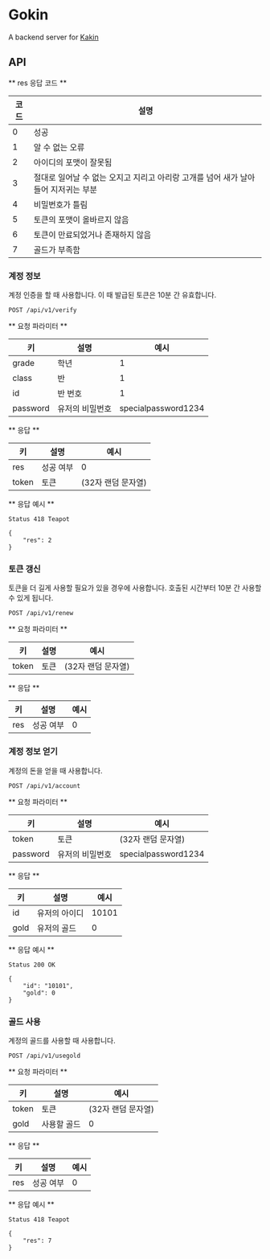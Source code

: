 # Gokin
A backend server for [Kakin](https://github.com/bitnari/kakin)


## API

** res 응답 코드 **

코드 | 설명
--|--
0 | 성공
1 | 알 수 없는 오류
2 | 아이디의 포맷이 잘못됨
3 | 절대로 일어날 수 없는 오지고 지리고 아리랑 고개를 넘어 새가 날아들어 지저귀는 부분
4 | 비밀번호가 틀림
5 | 토큰의 포맷이 올바르지 않음
6 | 토큰이 만료되었거나 존재하지 않음
7 | 골드가 부족함

### 계정 정보
계정 인증을 할 때 사용합니다. 이 때 발급된 토큰은 10분 간 유효합니다.

```POST /api/v1/verify ```

** 요청 파라미터 **

키 | 설명 | 예시
--|--|--
grade | 학년 | 1
class | 반 | 1
id | 반 번호 | 1
password | 유저의 비밀번호 | specialpassword1234


** 응답 **

키 | 설명 | 예시
--|--|--
res | 성공 여부 | 0
token | 토큰 | (32자 랜덤 문자열)

** 응답 예시 **

```
Status 418 Teapot

{
	"res": 2
}
```


### 토큰 갱신
토큰을 더 길게 사용할 필요가 있을 경우에 사용합니다. 호출된 시간부터 10분 간 사용할 수 있게 됩니다.

```POST /api/v1/renew ```

** 요청 파라미터 **

키 | 설명 | 예시
--|--|--
token | 토큰 | (32자 랜덤 문자열)

** 응답 **

키 | 설명 | 예시
--|--|--
res | 성공 여부 | 0

### 계정 정보 얻기
계정의 돈을 얻을 때 사용합니다.

```POST /api/v1/account ```

** 요청 파라미터 **

키 | 설명 | 예시
--|--|--
token | 토큰 | (32자 랜덤 문자열)
password | 유저의 비밀번호 | specialpassword1234

** 응답 **

키 | 설명 | 예시
--|--|--
id | 유저의 아이디 | 10101
gold | 유저의 골드 | 0

** 응답 예시 **

```
Status 200 OK

{
	"id": "10101",
	"gold": 0
}
```


### 골드 사용
계정의 골드를 사용할 때 사용합니다.

```POST /api/v1/usegold ```

** 요청 파라미터 **

키 | 설명 | 예시
--|--|--
token | 토큰 | (32자 랜덤 문자열)
gold | 사용할 골드 | 0

** 응답 **

키 | 설명 | 예시
--|--|--
res | 성공 여부 | 0

** 응답 예시 **
```
Status 418 Teapot

{
	"res": 7
}
```
